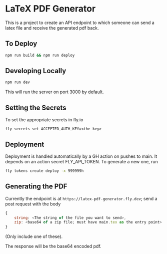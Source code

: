 # LaTeX PDF Generator

This is a project to create an API endpoint to which someone can send a latex file and receive the generated pdf back.

## To Deploy

```bash
npm run build && npm run deploy
```

## Developing Locally

```bash
npm run dev
```

This will run the server on port 3000 by default.

## Setting the Secrets

To set the appropriate secrets in fly.io

```
fly secrets set ACCEPTED_AUTH_KEY=<the key>
```

## Deployment

Deployment is handled automatically by a GH action on pushes to main. It depends on an action secret FLY_API_TOKEN. To generate a new one, run

```bash
fly tokens create deploy -x 999999h
```

## Generating the PDF

Currently the endpoint is at `https://latex-pdf-generator.fly.dev`; send a post request with the body

```js
{
	string: <The string of the file you want to send>,
	zip: <base64 of a zip file; must have main.tex as the entry point>
}
```

(Only include one of these).

The response will be the base64 encoded pdf.
